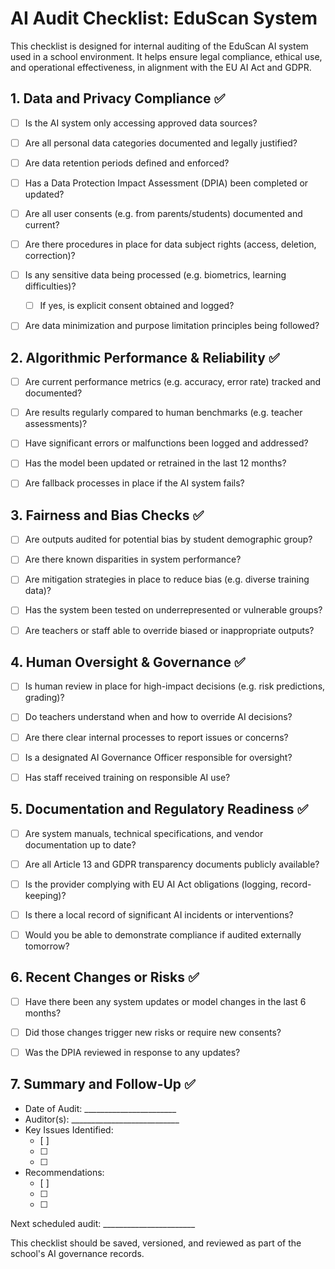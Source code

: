 # AI Audit Checklist: EduScan System

This checklist is designed for internal auditing of the EduScan AI system used in a school environment. It helps ensure legal compliance, ethical use, and operational effectiveness, in alignment with the EU AI Act and GDPR.



## 1. Data and Privacy Compliance ✅

- [ ] Is the AI system only accessing approved data sources?
- [ ] Are all personal data categories documented and legally justified?
- [ ] Are data retention periods defined and enforced?
- [ ] Has a Data Protection Impact Assessment (DPIA) been completed or updated?
- [ ] Are all user consents (e.g. from parents/students) documented and current?
- [ ] Are there procedures in place for data subject rights (access, deletion, correction)?
- [ ] Is any sensitive data being processed (e.g. biometrics, learning difficulties)?
  - [ ] If yes, is explicit consent obtained and logged?
- [ ] Are data minimization and purpose limitation principles being followed?



## 2. Algorithmic Performance & Reliability ✅

- [ ] Are current performance metrics (e.g. accuracy, error rate) tracked and documented?
- [ ] Are results regularly compared to human benchmarks (e.g. teacher assessments)?
- [ ] Have significant errors or malfunctions been logged and addressed?
- [ ] Has the model been updated or retrained in the last 12 months?
- [ ] Are fallback processes in place if the AI system fails?



## 3. Fairness and Bias Checks ✅

- [ ] Are outputs audited for potential bias by student demographic group?
- [ ] Are there known disparities in system performance?
- [ ] Are mitigation strategies in place to reduce bias (e.g. diverse training data)?
- [ ] Has the system been tested on underrepresented or vulnerable groups?
- [ ] Are teachers or staff able to override biased or inappropriate outputs?



## 4. Human Oversight & Governance ✅

- [ ] Is human review in place for high-impact decisions (e.g. risk predictions, grading)?
- [ ] Do teachers understand when and how to override AI decisions?
- [ ] Are there clear internal processes to report issues or concerns?
- [ ] Is a designated AI Governance Officer responsible for oversight?
- [ ] Has staff received training on responsible AI use?



## 5. Documentation and Regulatory Readiness ✅

- [ ] Are system manuals, technical specifications, and vendor documentation up to date?
- [ ] Are all Article 13 and GDPR transparency documents publicly available?
- [ ] Is the provider complying with EU AI Act obligations (logging, record-keeping)?
- [ ] Is there a local record of significant AI incidents or interventions?
- [ ] Would you be able to demonstrate compliance if audited externally tomorrow?



## 6. Recent Changes or Risks ✅

- [ ] Have there been any system updates or model changes in the last 6 months?
- [ ] Did those changes trigger new risks or require new consents?
- [ ] Was the DPIA reviewed in response to any updates?



## 7. Summary and Follow-Up ✅

- Date of Audit: _______________________
- Auditor(s): ___________________________
- Key Issues Identified:
  - [ ]
  - [ ]
  - [ ]
- Recommendations:
  - [ ]
  - [ ]
  - [ ]

Next scheduled audit: _______________________


This checklist should be saved, versioned, and reviewed as part of the school's AI governance records.
